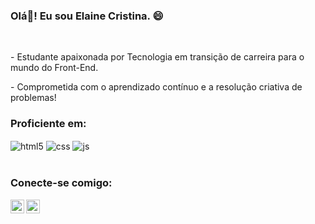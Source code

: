 ### Olá👋! Eu sou Elaine Cristina. :smile:
<br>

<p> - Estudante apaixonada por Tecnologia em transição de carreira para o mundo do Front-End.</p>
<p> - Comprometida com o aprendizado contínuo e a resolução criativa de problemas!</p>

### Proficiente em:

<div style="display: inline_block">
  <img align="center" alt="html5" src="https://img.shields.io/badge/HTML5-E34F26?style=for-the-badge&logo=html5&logoColor=white" />
  <img align="center" alt="css" src="https://img.shields.io/badge/CSS3-1572B6?style=for-the-badge&logo=css3&logoColor=white" />
  <img align="center" alt="js" src="https://img.shields.io/badge/JavaScript-F7DF1E?style=for-the-badge&logo=javascript&logoColor=black" />
</div>
<br/>

### Conecte-se comigo:

<a href="https://www.instagram.com/elayneccristina_/">
<img align="left" alt="instagram-logo" width="22px" src="https://cdn.jsdelivr.net/npm/simple-icons@v3/icons/instagram.svg" />
</a>
<a href="https://www.linkedin.com/in/elaine-cristina-bb08b6252/">
<img align="left" alt="linkedIn-logo" width="22px" src="https://cdn.jsdelivr.net/npm/simple-icons@v3/icons/linkedin.svg" />
</a>
